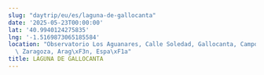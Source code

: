 ```yaml
---
slug: "daytrip/eu/es/laguna-de-gallocanta"
date: '2025-05-23T00:00:00'
lat: '40.9940124275835'
lng: '-1.5169873065185584'
location: "Observatorio Los Aguanares, Calle Soledad, Gallocanta, Campo de Daroca,\
  \ Zaragoza, Arag\xF3n, Espa\xF1a"
title: LAGUNA DE GALLOCANTA
---
```



